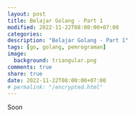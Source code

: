 ```yaml
---
layout: post
title: Belajar Golang - Part 1
modified: 2022-11-22T08:00:00+07:00
categories:
description: "Belajar Golang - Part 1"
tags: [go, golang, pemrograman]
image:
  background: triangular.png
comments: true
share: true
date: 2022-11-22T08:00:00+07:00
# permalink: "/encrypted.html"
---
```


Soon
